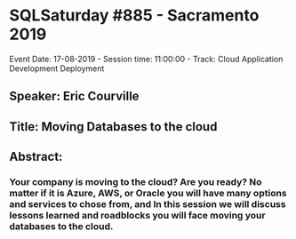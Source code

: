 # SQLSaturday #885 - Sacramento 2019
Event Date: 17-08-2019 - Session time: 11:00:00 - Track: Cloud Application Development  Deployment
## Speaker: Eric Courville
## Title: Moving Databases to the cloud
## Abstract:
### Your company is moving to the cloud?  Are you ready?  No matter if it is Azure, AWS, or Oracle you will have many options and services to chose from, and In this session we will discuss lessons learned and roadblocks you will face moving your databases to the cloud.
